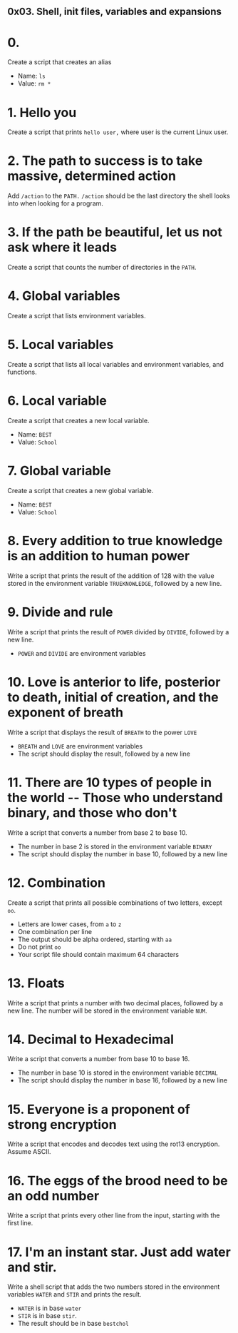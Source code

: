 ## 0x03. Shell, init files, variables and expansions

# 0. <o>
Create a script that creates an alias
 * Name: `ls`
 * Value: `rm *`

# 1. Hello you
Create a script that prints `hello user,` where user is the current Linux user.

# 2. The path to success is to take massive, determined action
Add `/action` to the `PATH.` `/action` should be the last directory the shell looks into when looking for a program.

# 3. If the path be beautiful, let us not ask where it leads
Create a script that counts the number of directories in the `PATH`.

# 4. Global variables
Create a script that lists environment variables.

# 5. Local variables
Create a script that lists all local variables and environment variables, and functions.

# 6. Local variable
Create a script that creates a new local variable.
 * Name: `BEST`
 * Value: `School`

# 7. Global variable
Create a script that creates a new global variable.
 * Name: `BEST`
 * Value: `School`

# 8. Every addition to true knowledge is an addition to human power
Write a script that prints the result of the addition of 128 with the value stored in the environment variable `TRUEKNOWLEDGE`, followed by a new line.

# 9. Divide and rule
Write a script that prints the result of `POWER` divided by `DIVIDE`, followed by a new line.
 * `POWER` and `DIVIDE` are environment variables

# 10. Love is anterior to life, posterior to death, initial of creation, and the exponent of breath
Write a script that displays the result of `BREATH` to the power `LOVE`
 * `BREATH` and `LOVE` are environment variables
 * The script should display the result, followed by a new line

# 11. There are 10 types of people in the world -- Those who understand binary, and those who don't
Write a script that converts a number from base 2 to base 10.
 * The number in base 2 is stored in the environment variable `BINARY`
 * The script should display the number in base 10, followed by a new line

# 12. Combination
Create a script that prints all possible combinations of two letters, except `oo`.
 * Letters are lower cases, from `a` to `z`
 * One combination per line
 * The output should be alpha ordered, starting with `aa`
 * Do not print `oo`
 * Your script file should contain maximum 64 characters

# 13. Floats
Write a script that prints a number with two decimal places, followed by a new line.
The number will be stored in the environment variable `NUM`.

# 14. Decimal to Hexadecimal
Write a script that converts a number from base 10 to base 16.
 * The number in base 10 is stored in the environment variable `DECIMAL`
 * The script should display the number in base 16, followed by a new line

# 15. Everyone is a proponent of strong encryption
Write a script that encodes and decodes text using the rot13 encryption. Assume ASCII.

# 16. The eggs of the brood need to be an odd number
Write a script that prints every other line from the input, starting with the first line.

# 17. I'm an instant star. Just add water and stir.
Write a shell script that adds the two numbers stored in the environment variables `WATER` and `STIR` and prints the result.
 * `WATER` is in base `water`
 * `STIR` is in base `stir`.
 * The result should be in base `bestchol`
